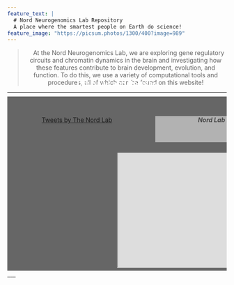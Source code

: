 ```yaml
---
feature_text: |
  # Nord Neurogenomics Lab Repository
  A place where the smartest people on Earth do science!
feature_image: "https://picsum.photos/1300/400?image=989"
---
```

> <p style="text-align: center; text-indent: 1em;"> At the Nord Neurogenomics Lab, we are exploring gene regulatory circuits and chromatin dynamics in the brain and investigating how these features contribute to brain development, evolution, and function. To do this, we use a variety of computational tools and procedures, all of which can be found on this website!</p>


<style>
div.ex1 {
  margin-left: 79px;
  margin-top: 45px; 
  width: 300px;
  height: 313px;
  overflow-y: scroll;
}
div.column {
  float: left;
  width: 50%;
  height: 400px;
}
div.row:after {
  margin-left: auto;
  margin-right: auto;
  content: "";
  display: table;
  clear: both;
}
</style>

___
<h3 style="text-align: center; margin-bottom: 20px; margin-top: -45px;  color: #FFFFFF;"> Lab News and Updates</h3>
<div class="row" style="align: center; background-color: #666666"> 
  <div class="column">  
    <div class="ex1"> 
      <a class="twitter-timeline" data-tweet-limit="8" data-theme="dark" href="https://twitter.com/NordLabUCD" data-width="300" data-height="230">Tweets by The Nord Lab</a>
      <script async src="https://platform.twitter.com/widgets.js" charset="utf-8"></script>
    </div>
  </div>
  <div class="column" style="text-align: center;">
    <h5 style="margin-left: 88px; margin-top: 45px; text-align: center; color: #494949; background-color: #B2B2B2; width: 300px; height: 60px;">Nord Lab News</h5>
    <div id="frameContainer" style="overflow:hidden;">
      <iframe title="iframe" id="page" href="https://nordlab.faculty.ucdavis.edu" src="https://nordlab.faculty.ucdavis.edu" scrolling="no" style="width: 300px; height: 600px; margin-top: -340px; margin-left: -0px;">      
        <base target="_parent"></base>
      </iframe>
    </div>
  </div>
</div>
___
